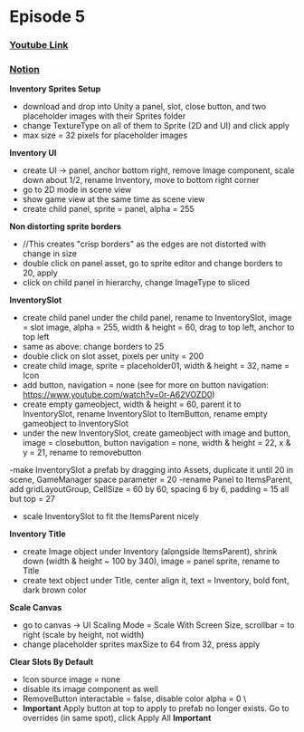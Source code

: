 # Episode 5
### [Youtube Link](https://www.youtube.com/watch?v=w6_fetj9PIw&list=PLPV2KyIb3jR4KLGCCAciWQ5qHudKtYeP7&index=6)
### [Notion](https://www.notion.so/gamedevmcgill/Dissection-of-Brackey-s-RPG-25c5b38888d840a5b5da528644c5a9ea#7c5b0616c1d942789e4f71fc1fbb1712)

**Inventory Sprites Setup**
- download and drop into Unity a panel, slot, close button, and two placeholder images with their Sprites folder
- change TextureType on all of them to Sprite (2D and UI) and click apply
- max size = 32 pixels for placeholder images

**Inventory UI**
- create UI -> panel, anchor bottom right, remove Image component, scale down about 1/2, rename Inventory, move to bottom right corner
- go to 2D mode in scene view
- show game view at the same time as scene view
- create child panel, sprite = panel, alpha = 255

**Non distorting sprite borders**
- //This creates "crisp borders" as the edges are not distorted with change in size
- double click on panel asset, go to sprite editor and change borders to 20, apply
- click on child panel in hierarchy, change ImageType to sliced

**InventorySlot**
- create child panel under the child panel, rename to InventorySlot, image = slot image, alpha = 255, width & height = 60, drag to top left, anchor to top left
- same as above: change borders to 25
- double click on slot asset, pixels per unity = 200
- create child image, sprite = placeholder01, width & height = 32, name = Icon
- add button, navigation = none (see for more on button navigation: https://www.youtube.com/watch?v=0r-A62VOZD0)
- create empty gameobject, width & height = 60, parent it to InventorySlot, rename InventorySlot to ItemButton, rename empty gameobject to InventorySlot
- under the new InventorySlot, create gameobject with image and button, image = closebutton, button navigation = none, width & height = 22, x & y = 21, rename to removebutton

-make InventorySlot a prefab by dragging into Assets, duplicate it until 20 in scene, GameManager space parameter = 20
-rename Panel to ItemsParent, add gridLayoutGroup, CellSize = 60 by 60, spacing 6 by 6, padding = 15 all but top = 27
- scale InventorySlot to fit the ItemsParent nicely

**Inventory Title**
- create Image object under Inventory (alongside ItemsParent), shrink down (width & height ~ 100 by 340), image = panel sprite, rename to Title
- create text object under Title, center align it, text = Inventory, bold font, dark brown color

**Scale Canvas**
- go to canvas -> UI Scaling Mode = Scale With Screen Size, scrollbar = to right (scale by height, not width)
- change placeholder sprites maxSize to 64 from 32, press apply

**Clear Slots By Default**
- Icon source image = none
- disable its image component as well
- RemoveButton interactable = false, disable color alpha = 0 \
- **Important** Apply button at top to apply to prefab no longer exists. Go to overrides (in same spot), click Apply All **Important**
